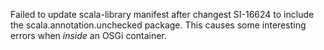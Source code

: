 Failed to update scala-library manifest after changest SI-16624 to include the scala.annotation.unchecked package.  This causes some interesting errors when *inside* an OSGi container.



